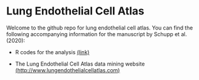 # Lung Endothelial Cell Atlas
Welcome to the github repo for lung endothelial cell atlas. You can find the following accompanying information for the manuscript by Schupp et al. (2020):

* R codes for the analysis [(link)](https://github.com/yale-p2med/lungendothelialcellatlas/tree/main/Rcodes)

* The Lung Endothelial Cell Atlas data mining website [(http://www.lungendothelialcellatlas.com)](http://www.lungendothelialcellatlas.com/)
